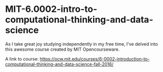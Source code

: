 # MIT-6.0002-intro-to-computational-thinking-and-data-science

As I take great joy studying independently in my free time, I've delved into this awesome course created by MIT Opencourseware.

A link to course: https://ocw.mit.edu/courses/6-0002-introduction-to-computational-thinking-and-data-science-fall-2016/

